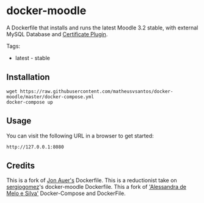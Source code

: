 docker-moodle
=============

A Dockerfile that installs and runs the latest Moodle 3.2 stable, with external MySQL Database and [Certificate Plugin](https://moodle.org/plugins/mod_customcert).

Tags:
* latest - stable

## Installation

```
wget https://raw.githubusercontent.com/matheusvsantos/docker-moodle/master/docker-compose.yml
docker-compose up 
```

## Usage


You can visit the following URL in a browser to get started:

```
http://127.0.0.1:8080 
```

## Credits

This is a fork of [Jon Auer's](https://github.com/jda/docker-moodle) Dockerfile.
This is a reductionist take on [sergiogomez](https://github.com/sergiogomez/)'s docker-moodle Dockerfile.
This a fork of ['Alessandra de Melo e Silva'](https://github.com/alessandrams) Docker-Compose and DockerFile.
